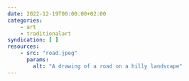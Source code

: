 ```yaml
---
date: 2022-12-19T00:00:00+02:00
categories:
    - art
    - traditionalart
syndication: [ ]
resources:
    - src: "road.jpeg"
      params:
        alt: "A drawing of a road on a hilly landscape"
---
```

